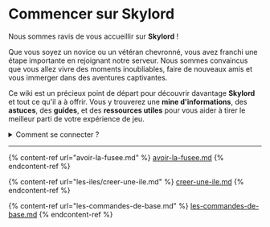 # Commencer sur Skylord

Nous sommes ravis de vous accueillir sur **Skylord** !

Que vous soyez un novice ou un vétéran chevronné, vous avez franchi une étape importante en rejoignant notre serveur. Nous sommes convaincus que vous allez vivre des moments inoubliables, faire de nouveaux amis et vous immerger dans des aventures captivantes.

Ce wiki est un précieux point de départ pour découvrir davantage **Skylord** et tout ce qu'il a à offrir. Vous y trouverez une **mine d'informations**, des **astuces**, des **guides**, et des **ressources utiles** pour vous aider à tirer le meilleur parti de votre expérience de jeu.

<details>

<summary>Comment se connecter ?</summary>

Ajoute l'adresse du serveur : **PLAY.SKYLORD.FR** à ta liste de serveurs de jeux.&#x20;

Attention ! La version du serveur est : **1.19.4**\
**(Non compatible en 1.20+)**

</details>

***

{% content-ref url="avoir-la-fusee.md" %}
[avoir-la-fusee.md](avoir-la-fusee.md)
{% endcontent-ref %}

{% content-ref url="les-iles/creer-une-ile.md" %}
[creer-une-ile.md](les-iles/creer-une-ile.md)
{% endcontent-ref %}

{% content-ref url="les-commandes-de-base.md" %}
[les-commandes-de-base.md](les-commandes-de-base.md)
{% endcontent-ref %}
